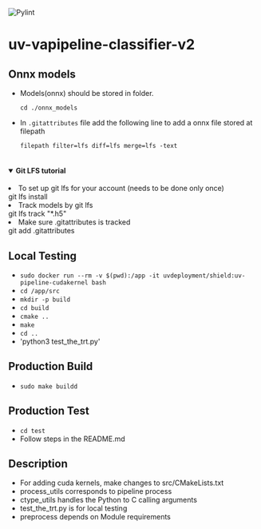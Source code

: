 ![Pylint](https://github.com/eencloud/uv-vapipeline-classifier-v2/actions/workflows/pylint.yml/badge.svg)

# uv-vapipeline-classifier-v2

## Onnx models
- Models(onnx) should be stored in folder.
  
  `cd ./onnx_models`
- In `.gitattributes` file add the following line to add a onnx file stored at filepath

  `filepath filter=lfs diff=lfs merge=lfs -text`

<details open="open">
<summary><h4 style="display: inline-block">Git LFS tutorial</h4></summary>
  <uol>
    <li>To set up git lfs for your account (needs to be done only once)</li>
    git lfs install
    <li>Track models by git lfs</li>
    git lfs track "*.h5"
    <li>Make sure .gitattributes is tracked</li>
     git add .gitattributes
  </uol>
</details>

## Local Testing  
- `sudo docker run --rm -v $(pwd):/app -it uvdeployment/shield:uv-pipeline-cudakernel bash`
- `cd /app/src`
- `mkdir -p build`
- `cd build`
- `cmake ..`
- `make`
- `cd ..`
- 'python3 test_the_trt.py'

## Production Build
- `sudo make buildd`

## Production Test
- `cd test`
- Follow steps in the README.md

## Description

- For adding cuda kernels, make changes to src/CMakeLists.txt
- process_utils corresponds to pipeline process
- ctype_utils handles the Python to C calling arguments
- test_the_trt.py is for local testing
- preprocess depends on Module requirements